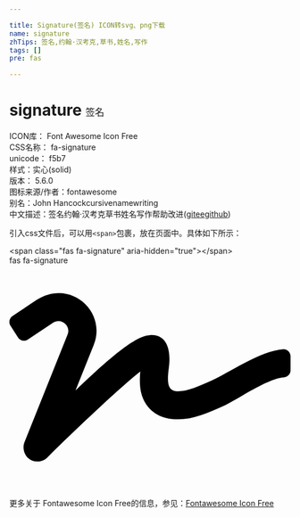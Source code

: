 ```yaml
---

title: Signature(签名) ICON转svg、png下载
name: signature
zhTips: 签名,约翰·汉考克,草书,姓名,写作
tags: []
pre: fas

---
```


# signature  <small style="font-size: 60%;font-weight: 100">签名</small>


<div class="detail-page">
<p>
<span>
ICON库：
<span class="badge-secondary badge">Font Awesome Icon Free</span> 
</span>
<br/>
<span>
CSS名称：
<span class="badge-secondary badge">fa-signature</span> 
</span>
<br/>
<span>
unicode：
<span class="badge-secondary badge">f5b7</span> 
<copy-btn content='f5b7' btn-title=""></copy-btn>
<copy-btn :content='String.fromCodePoint(parseInt("f5b7", 16))' btn-title="复制U"></copy-btn>
</span><br/><span>样式：<span class="badge-light badge">实心(solid)</span></span>
<br/>
<span>
版本：
<span class="badge-secondary badge">5.6.0</span> 
</span>
<br/>
<span>图标来源/作者：<span class="badge-light badge">fontawesome</span></span> 
<br/>
<span>别名：<span class="badge-light badge">John Hancock</span><span class="badge-light badge">cursive</span><span class="badge-light badge">name</span><span class="badge-light badge">writing</span></span><br/><span class="zh-detail">中文描述：<span class="badge-primary badge">签名</span><span class="badge-primary badge">约翰·汉考克</span><span class="badge-primary badge">草书</span><span class="badge-primary badge">姓名</span><span class="badge-primary badge">写作</span><span class="help-link"><span>帮助改进</span>(<a href="https://gitee.com/liuwave/icon-helper/edit/master/json/fontawesome/solid/signature.json" target="_blank" rel="noopener noreferrer">gitee</a><a href="https://github.com/liuwave/icon-helper/edit/master/json/fontawesome/solid/signature.json" target="_blank" rel="noopener noreferrer">github</a></span>)</span><br/>
</p>
</div>
<div class="alert alert-dark">
  <i class="fas fa-signature fa-xs"></i>
  <i class="fas fa-signature fa-sm"></i>
  <i class="fas fa-signature fa-lg"></i>
  <i class="fas fa-signature fa-2x"></i>
  <i class="fas fa-signature fa-3x"></i>
  <i class="fas fa-signature fa-5x"></i>
  <i class="fas fa-signature fa-7x"></i>
</div>
<div>
  <p>引入css文件后，可以用<code>&lt;span&gt;</code>包裹，放在页面中。具体如下所示：    
  </p>
  <div class="alert alert-primary" style="font-size: 14px">
    &lt;span class="fas fa-signature" aria-hidden="true"&gt;&lt;/span&gt;
    <copy-btn content='<span class="fas fa-signature" aria-hidden="true"></span>'></copy-btn>
  </div>
  <div class="alert alert-secondary">
    <i class="fas fa-signature"
    style="font-size: 24px"
    aria-hidden="true"></i> fas fa-signature
    <copy-btn content="fas fa-signature" btn-title="复制图标名称"></copy-btn>
  </div>
</div>
<div id="svg" class="svg-wrap">
<svg xmlns="http://www.w3.org/2000/svg" viewBox="0 0 640 512"><path d="M623.2 192c-51.8 3.5-125.7 54.7-163.1 71.5-29.1 13.1-54.2 24.4-76.1 24.4-22.6 0-26-16.2-21.3-51.9 1.1-8 11.7-79.2-42.7-76.1-25.1 1.5-64.3 24.8-169.5 126L192 182.2c30.4-75.9-53.2-151.5-129.7-102.8L7.4 116.3C0 121-2.2 130.9 2.5 138.4l17.2 27c4.7 7.5 14.6 9.7 22.1 4.9l58-38.9c18.4-11.7 40.7 7.2 32.7 27.1L34.3 404.1C27.5 421 37 448 64 448c8.3 0 16.5-3.2 22.6-9.4 42.2-42.2 154.7-150.7 211.2-195.8-2.2 28.5-2.1 58.9 20.6 83.8 15.3 16.8 37.3 25.3 65.5 25.3 35.6 0 68-14.6 102.3-30 33-14.8 99-62.6 138.4-65.8 8.5-.7 15.2-7.3 15.2-15.8v-32.1c.2-9.1-7.5-16.8-16.6-16.2z"/></svg>
</div>
<detail full-name='fa-signature'></detail>
    
<div><p>更多关于  Fontawesome Icon Free的信息，参见：<a target="_blank" href="https://iconhelper.cn/fontawesome.html">Fontawesome Icon Free</a>
</p></div>
